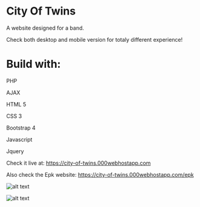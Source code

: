 # City Of Twins
A website designed for a band.

Check both desktop and mobile version for totaly different experience!

# Build with:
PHP

AJAX

HTML 5

CSS 3

Bootstrap 4 

Javascript 

Jquery


Check it live at: https://city-of-twins.000webhostapp.com

Also check the Epk website: https://city-of-twins.000webhostapp.com/epk

![alt text](https://raw.githubusercontent.com/GabrielMandler/CityOfTwins-Music/master/12.png?raw=true)

![alt text](https://raw.githubusercontent.com/GabrielMandler/CityOfTwins-Music/master/44.png?raw=true)
